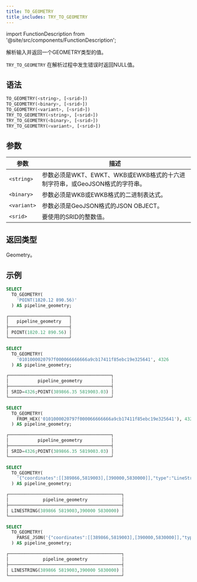 ```yaml
---
title: TO_GEOMETRY
title_includes: TRY_TO_GEOMETRY
---
```

import FunctionDescription from '@site/src/components/FunctionDescription';

<FunctionDescription description="引入或更新: v1.2.431"/>

解析输入并返回一个GEOMETRY类型的值。

`TRY_TO_GEOMETRY` 在解析过程中发生错误时返回NULL值。

## 语法

```sql
TO_GEOMETRY(<string>, [<srid>])
TO_GEOMETRY(<binary>, [<srid>])
TO_GEOMETRY(<variant>, [<srid>])
TRY_TO_GEOMETRY(<string>, [<srid>])
TRY_TO_GEOMETRY(<binary>, [<srid>])
TRY_TO_GEOMETRY(<variant>, [<srid>])
```

## 参数

| 参数        | 描述                                                                                                      |
|-------------|-----------------------------------------------------------------------------------------------------------|
| `<string>`  | 参数必须是WKT、EWKT、WKB或EWKB格式的十六进制字符串，或GeoJSON格式的字符串。                              |
| `<binary>`  | 参数必须是WKB或EWKB格式的二进制表达式。                                                                  |
| `<variant>` | 参数必须是GeoJSON格式的JSON OBJECT。                                                                     |
| `<srid>`    | 要使用的SRID的整数值。                                                                                    |

## 返回类型

Geometry。

## 示例

```sql
SELECT
  TO_GEOMETRY(
    'POINT(1820.12 890.56)'
  ) AS pipeline_geometry;

┌───────────────────────┐
│   pipeline_geometry   │
├───────────────────────┤
│ POINT(1820.12 890.56) │
└───────────────────────┘

SELECT
  TO_GEOMETRY(
    '0101000020797f000066666666a9cb17411f85ebc19e325641', 4326
  ) AS pipeline_geometry;

┌───────────────────────────────────────┐
│           pipeline_geometry           │
├───────────────────────────────────────┤
│ SRID=4326;POINT(389866.35 5819003.03) │
└───────────────────────────────────────┘

SELECT
  TO_GEOMETRY(
    FROM_HEX('0101000020797f000066666666a9cb17411f85ebc19e325641'), 4326
  ) AS pipeline_geometry;

┌───────────────────────────────────────┐
│           pipeline_geometry           │
├───────────────────────────────────────┤
│ SRID=4326;POINT(389866.35 5819003.03) │
└───────────────────────────────────────┘

SELECT
  TO_GEOMETRY(
    '{"coordinates":[[389866,5819003],[390000,5830000]],"type":"LineString"}'
  ) AS pipeline_geometry;

┌───────────────────────────────────────────┐
│             pipeline_geometry             │
├───────────────────────────────────────────┤
│ LINESTRING(389866 5819003,390000 5830000) │
└───────────────────────────────────────────┘

SELECT
  TO_GEOMETRY(
    PARSE_JSON('{"coordinates":[[389866,5819003],[390000,5830000]],"type":"LineString"}')
  ) AS pipeline_geometry;

┌───────────────────────────────────────────┐
│             pipeline_geometry             │
├───────────────────────────────────────────┤
│ LINESTRING(389866 5819003,390000 5830000) │
└───────────────────────────────────────────┘
```